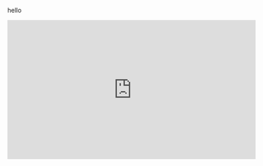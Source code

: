 hello



<iframe width="560" height="315" src="https://www.youtube.com/embed/G3Cytlicv8Y?si=OZLPH7r3XyTaMziQ" title="YouTube video player" frameborder="0" allow="accelerometer; autoplay; clipboard-write; encrypted-media; gyroscope; picture-in-picture; web-share" referrerpolicy="strict-origin-when-cross-origin" allowfullscreen></iframe>
